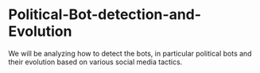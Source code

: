 # Political-Bot-detection-and-Evolution
We will be analyzing how to detect the bots, in particular political bots and their evolution based on various social media tactics.
